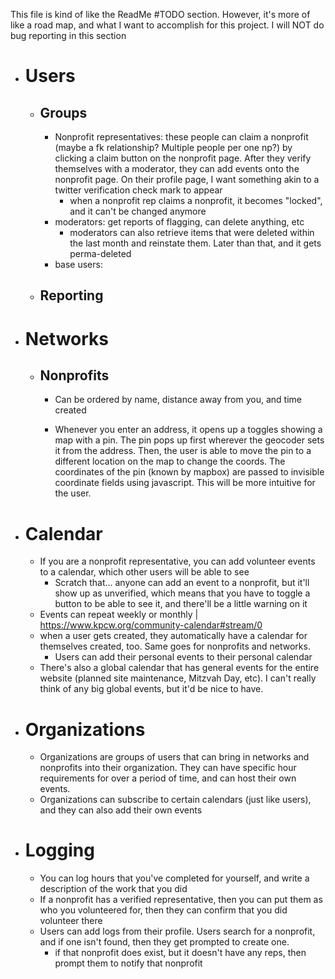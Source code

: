 This file is kind of like the ReadMe #TODO section. However, it's more of like a road map, and what I want to accomplish for this project.
I will NOT do bug reporting in this section

* # Users
	* ## Groups
		* Nonprofit representatives: these people can claim a nonprofit (maybe a fk relationship? Multiple people per one np?) by clicking a claim button on the nonprofit page. After they verify themselves with a moderator, they can add events onto the nonprofit page. On their profile page, I want something akin to a twitter verification check mark to appear
			* when a nonprofit rep claims a nonprofit, it becomes "locked", and it can't be changed anymore
		* moderators: get reports of flagging, can delete anything, etc
			* moderators can also retrieve items that were deleted within the last month and reinstate them. Later than that, and it gets perma-deleted
		* base users:
	* ## Reporting
* # Networks
	* ## Nonprofits
		* Can be ordered by name, distance away from you, and time created

		* Whenever you enter an address, it opens up a toggles showing a map with a pin. The pin pops up first wherever the geocoder sets it from the address. Then, the user is able to move the pin to a different location on the map to change the coords. The coordinates of the pin (known by mapbox) are passed to invisible coordinate fields using javascript. This will be more intuitive for the user.
* # Calendar
	* If you are a nonprofit representative, you can add volunteer events to a calendar, which other users will be able to see
		* Scratch that... anyone can add an event to a nonprofit, but it'll show up as unverified, which means that you have to toggle a button to be able to see it, and there'll be a little warning on it
	* Events can repeat weekly or monthly | https://www.kpcw.org/community-calendar#stream/0
	* when a user gets created, they automatically have a calendar for themselves created, too. Same goes for nonprofits and networks.
		* Users can add their personal events to their personal calendar
	* There's also a global calendar that has general events for the entire website (planned site maintenance, Mitzvah Day, etc). I can't really think of any big global events, but it'd be nice to have.
* # Organizations
	* Organizations are groups of users that can bring in networks and nonprofits into their organization. They can have specific hour requirements for over a period of time, and can host their own events.
	* Organizations can subscribe to certain calendars (just like users), and they can also add their own events
* # Logging
	* You can log hours that you've completed for yourself, and write a description of the work that you did
	* If a nonprofit has a verified representative, then you can put them as who you volunteered for, then they can confirm that you did volunteer there
	* Users can add logs from their profile. Users search for a nonprofit, and if one isn't found, then they get prompted to create one.
		* if that nonprofit does exist, but it doesn't have any reps, then prompt them to notify that nonprofit
